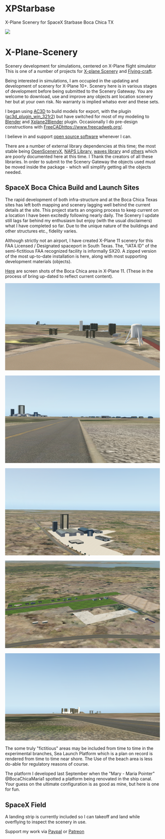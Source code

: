 # XPStarbase
X-Plane Scenery for SpaceX Starbase Boca Chica TX

![](https://github.com/medmatix/XPStarbase/blob/main/images/Starship_SN15%20-%202021-05-15%2012.01.58.png)

# X-Plane-Scenery

Scenery development for simulations, centered on X-Plane flight simulator This is one of a number of projects for [X-plane Scenery](https://github.com/medmatix/X-Plane-Scenery) and [Flying-craft]().

Being interested in simulations, I am occupied in the updating and development of scenery for X-Plane 10+. Scenery here is in various stages of development before being submitted to the Scenery Gateway. You are welcome to download, use and improve any objects ant location scenery her but at your own risk. No warranty is implied whatso ever and these sets. 

I began using [AC3D](https://www.inivis.com/xplane.html) to build models for export, with the plugin ([ac3d_plugin_win_321r2](https://developer.x-plane.com/tools/ac3d-plugin/)) but have switched for most of my modeling to [Blender](https://www.blender.org/) and [Xplane2Blender](https://github.com/X-Plane/XPlane2Blender) plugin. Occasionally I do pre-design constructions with [FreeCAD]()https://www.freecadweb.org/. 

I believe in and support [open source software](https://opensource.org/) whenever I can.

There are a number of external library dependencies at this time; the most stable being [OpenSceneryX](https://www.opensceneryx.com/), [NAPS Library](https://www.x-plained.com/), [waves library](https://forums.x-plane.org/index.php?/files/file/25439-waves-library/) and [others](https://forums.x-plane.org/index.php?/search/&tags=library) which are poorly documented here at this time. I Thank the creators of all these libraries. In order to submit to the Scenery Gateway the objects used must be moved inside the package - which will simplify getting all the objects needed.

## SpaceX Boca Chica Build and Launch Sites

The rapid development of both infra-structure and at the Boca Chica Texas sites has left both mapping and scenery lagging well behind the current details at the site. This project starts an ongoing process to keep current on a location I have been excitedly following nearly daily. The Scenery I update still lags far behind my enthusiasm but enjoy (with the usual disclaimers) what I have completed so far. Due to the unique nature of the buildings and other structures etc., fidelity varies.

Although strictly not an airport, I have created X-Plane 11 scenery for this FAA Licensed / Designated spaceport in South Texas. The, "IATA ID" of the semi-fictitious FAA recognized facility is informally SX20. A zipped version of the most up-to-date installation is here, along with most supporting development materials (objects).

[Here](https://github.com/medmatix/XPStarbase/images/Screenshots.pdf) are screen shots of the Boca Chica area in X-Plane 11. (These in the process of bring up-dated to reflect current content).

![Sub-orbital Platforms](/images/Boca%20Chica%201.png)

![Road to Build Site](/images/Boca%20Chica%202.png)

![Build Site](/images/Boca%20Chica%203.png)

![Boca Chica Village](/images/Boca%20Chica%204.png)

![Road to Launch Site](/images/Boca%20Chica%205.png)

The some truly "fictitious" areas may be included from time to time in the experimental branches, Sea Launch Platform which is a plan on record is rendered from time to time near shore. The Use of the beach area is less do-able for regulatory reasons of course.

The platform I developed last September when the "Mary - Maria Pointer" @BocaChicaMaria1 spotted a platform being renovated in the ship canal. Your guess on the ultimate configuration is as good as mine, but here is one for fun.

## SpaceX Field

A landing strip is currently included so I can takeoff and land while overflying to inspect the scenery in use.


Support my work via [Paypal]() or [Patreon](https://www.patreon.com/medmatix)
